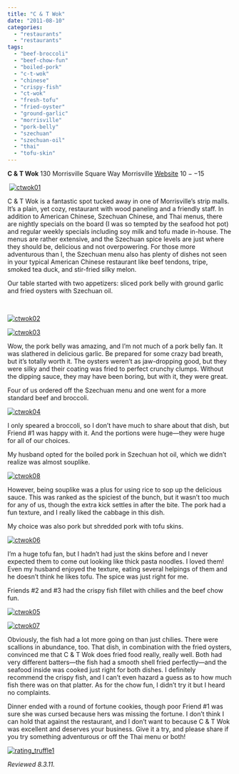 ```yaml
---
title: "C & T Wok"
date: "2011-08-10"
categories: 
  - "restaurants"
  - "restaurants"
tags: 
  - "beef-broccoli"
  - "beef-chow-fun"
  - "boiled-pork"
  - "c-t-wok"
  - "chinese"
  - "crispy-fish"
  - "ct-wok"
  - "fresh-tofu"
  - "fried-oyster"
  - "ground-garlic"
  - "morrisville"
  - "pork-belly"
  - "szechuan"
  - "szechuan-oil"
  - "thai"
  - "tofu-skin"
---
```


**C & T Wok** 130 Morrisville Square Way Morrisville [Website](http://www.ctwokrestaurant.com/) $10--$15

 [![](http://s3.amazonaws.com/thegourmez-wpmedia/2011/08/ctwok01.jpg "ctwok01")](http://s3.amazonaws.com/thegourmez-wpmedia/2011/08/ctwok01.jpg)

C & T Wok is a fantastic spot tucked away in one of Morrisville’s strip malls. It’s a plain, yet cozy, restaurant with wood paneling and a friendly staff. In addition to American Chinese, Szechuan Chinese, and Thai menus, there are nightly specials on the board (I was so tempted by the seafood hot pot) and regular weekly specials including soy milk and tofu made in-house. The menus are rather extensive, and the Szechuan spice levels are just where they should be, delicious and not overpowering. For those more adventurous than I, the Szechuan menu also has plenty of dishes not seen in your typical American Chinese restaurant like beef tendons, tripe, smoked tea duck, and stir-fried silky melon.

Our table started with two appetizers: sliced pork belly with ground garlic and fried oysters with Szechuan oil.

 

[![](http://s3.amazonaws.com/thegourmez-wpmedia/2011/08/ctwok02.jpg "ctwok02")](http://s3.amazonaws.com/thegourmez-wpmedia/2011/08/ctwok02.jpg)

[![](http://s3.amazonaws.com/thegourmez-wpmedia/2011/08/ctwok03.jpg "ctwok03")](http://s3.amazonaws.com/thegourmez-wpmedia/2011/08/ctwok03.jpg)

Wow, the pork belly was amazing, and I’m not much of a pork belly fan. It was slathered in delicious garlic. Be prepared for some crazy bad breath, but it’s totally worth it. The oysters weren’t as jaw-dropping good, but they were silky and their coating was fried to perfect crunchy clumps. Without the dipping sauce, they may have been boring, but with it, they were great.

Four of us ordered off the Szechuan menu and one went for a more standard beef and broccoli.

[![](http://s3.amazonaws.com/thegourmez-wpmedia/2011/08/ctwok04.jpg "ctwok04")](http://s3.amazonaws.com/thegourmez-wpmedia/2011/08/ctwok04.jpg)

I only speared a broccoli, so I don’t have much to share about that dish, but Friend #1 was happy with it. And the portions were huge—they were huge for all of our choices.

My husband opted for the boiled pork in Szechuan hot oil, which we didn’t realize was almost souplike.

[![](http://s3.amazonaws.com/thegourmez-wpmedia/2011/08/ctwok08.jpg "ctwok08")](http://s3.amazonaws.com/thegourmez-wpmedia/2011/08/ctwok08.jpg)

However, being souplike was a plus for using rice to sop up the delicious sauce. This was ranked as the spiciest of the bunch, but it wasn’t too much for any of us, though the extra kick settles in after the bite. The pork had a fun texture, and I really liked the cabbage in this dish.

My choice was also pork but shredded pork with tofu skins.

[![](http://s3.amazonaws.com/thegourmez-wpmedia/2011/08/ctwok06.jpg "ctwok06")](http://s3.amazonaws.com/thegourmez-wpmedia/2011/08/ctwok06.jpg)

I’m a huge tofu fan, but I hadn’t had just the skins before and I never expected them to come out looking like thick pasta noodles. I loved them! Even my husband enjoyed the texture, eating several helpings of them and he doesn’t think he likes tofu. The spice was just right for me.

Friends #2 and #3 had the crispy fish fillet with chilies and the beef chow fun.

[![](http://s3.amazonaws.com/thegourmez-wpmedia/2011/08/ctwok05.jpg "ctwok05")](http://s3.amazonaws.com/thegourmez-wpmedia/2011/08/ctwok05.jpg)

[![](http://s3.amazonaws.com/thegourmez-wpmedia/2011/08/ctwok07.jpg "ctwok07")](http://s3.amazonaws.com/thegourmez-wpmedia/2011/08/ctwok07.jpg)

Obviously, the fish had a lot more going on than just chilies. There were scallions in abundance, too. That dish, in combination with the fried oysters, convinced me that C & T Wok does fried food really, really well. Both had very different batters—the fish had a smooth shell fried perfectly—and the seafood inside was cooked just right for both dishes. I definitely recommend the crispy fish, and I can’t even hazard a guess as to how much fish there was on that platter. As for the chow fun, I didn’t try it but I heard no complaints.

Dinner ended with a round of fortune cookies, though poor Friend #1 was sure she was cursed because hers was missing the fortune. I don’t think I can hold that against the restaurant, and I don’t want to because C & T Wok was excellent and deserves your business. Give it a try, and please share if you try something adventurous or off the Thai menu or both!

[![](http://s3.amazonaws.com/thegourmez-wpmedia/2009/02/rating_truffle1.gif "rating_truffle1")](http://s3.amazonaws.com/thegourmez-wpmedia/2009/02/rating_truffle1.gif)

_Reviewed 8.3.11._

